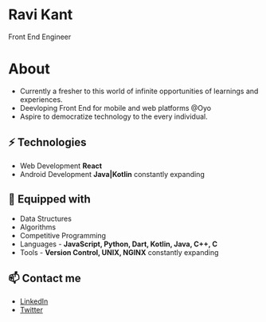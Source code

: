 # Ravi Kant
Front End Engineer 

# About
- Currently a fresher to this world of infinite opportunities of learnings and experiences.
- Deevloping Front End for mobile and web platforms @Oyo
- Aspire to democratize technology to the every individual.

## ⚡ Technologies
- Web Development **React**
- Android Development **Java|Kotlin**
constantly expanding

## :toolbox: Equipped with
- Data Structures
- Algorithms
- Competitive Programming
- Languages - **JavaScript, Python, Dart, Kotlin, Java, C++, C**
- Tools - **Version Control, UNIX, NGINX**
constantly expanding

## 📫 Contact me
- [LinkedIn](https://www.linkedin.com/in/kavirant/)
- [Twitter](https://twitter.com/kavirant)

<!--
**kavirant/kavirant** is a ✨ _special_ ✨ repository because its `README.md` (this file) appears on your GitHub profile.

Here are some ideas to get you started:

- 🔭 I’m currently working on ...
- 🌱 I’m currently learning ...
- 👯 I’m looking to collaborate on ...
- 🤔 I’m looking for help with ...
- 💬 Ask me about ...
- 📫 How to reach me: ...
- 😄 Pronouns: ...
- ⚡ Fun fact: ...
-->
